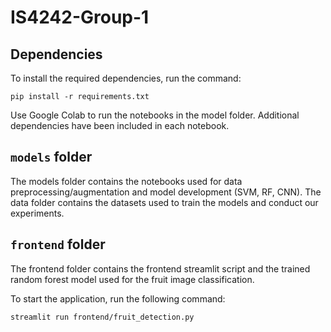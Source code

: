 # IS4242-Group-1

## Dependencies
To install the required dependencies, run the command: 

```
pip install -r requirements.txt
```

Use Google Colab to run the notebooks in the model folder. Additional dependencies have been included in each notebook.

## `models` folder
The models folder contains the notebooks used for data preprocessing/augmentation and model development (SVM, RF, CNN). The data folder contains the datasets used to train the models and conduct our experiments.

## `frontend` folder
The frontend folder contains the frontend streamlit script and the trained random forest model used for the fruit image classification. 

To start the application, run the following command:

```
streamlit run frontend/fruit_detection.py
```
